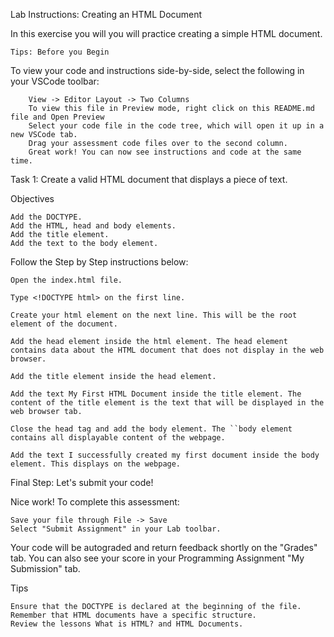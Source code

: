 Lab Instructions: Creating an HTML Document

In this exercise you will you will practice creating a simple HTML document.

    Tips: Before you Begin

To view your code and instructions side-by-side, select the following in your VSCode toolbar:

        View -> Editor Layout -> Two Columns
        To view this file in Preview mode, right click on this README.md file and Open Preview
        Select your code file in the code tree, which will open it up in a new VSCode tab.
        Drag your assessment code files over to the second column.
        Great work! You can now see instructions and code at the same time.


Task 1: Create a valid HTML document that displays a piece of text.

Objectives

    Add the DOCTYPE.
    Add the HTML, head and body elements.
    Add the title element.
    Add the text to the body element.

Follow the Step by Step instructions below:

    Open the index.html file.

    Type <!DOCTYPE html> on the first line.

    Create your html element on the next line. This will be the root element of the document.

    Add the head element inside the html element. The head element contains data about the HTML document that does not display in the web browser.

    Add the title element inside the head element.

    Add the text My First HTML Document inside the title element. The content of the title element is the text that will be displayed in the web browser tab.

    Close the head tag and add the body element. The ``body element contains all displayable content of the webpage.

    Add the text I successfully created my first document inside the body element. This displays on the webpage.


Final Step: Let's submit your code!

Nice work! To complete this assessment:

    Save your file through File -> Save
    Select "Submit Assignment" in your Lab toolbar.

Your code will be autograded and return feedback shortly on the "Grades" tab.
You can also see your score in your Programming Assignment "My Submission" tab.

Tips

    Ensure that the DOCTYPE is declared at the beginning of the file.
    Remember that HTML documents have a specific structure.
    Review the lessons What is HTML? and HTML Documents.


